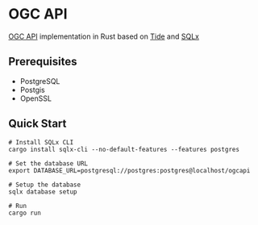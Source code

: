 # OGC API

[OGC API](https://ogcapi.ogc.org/) implementation in Rust based on [Tide](https://github.com/http-rs/tide) and [SQLx](https://github.com/launchbadge/sqlx)


## Prerequisites

- PostgreSQL
- Postgis
- OpenSSL

## Quick Start
```
# Install SQLx CLI
cargo install sqlx-cli --no-default-features --features postgres

# Set the database URL
export DATABASE_URL=postgresql://postgres:postgres@localhost/ogcapi

# Setup the database 
sqlx database setup

# Run
cargo run
```